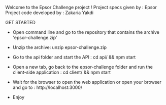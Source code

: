 Welcome to the Epsor Challenge project !
Project specs given by : Epsor
Project code developed by : Zakaria Yakdi

GET STARTED

* Open command line and go to the repository that contains the archive 'epsor-challenge.zip'

* Unzip the archive: unzip epsor-challenge.zip

* Go to the api folder and start the API : cd api/ && npm start

* Open a new tab, go back to the epsor-challenge folder and run the client-side application : cd client/ && npm start

* Wait for the browser to open the web application or open your browser and go to : http://localhost:3000/

* Enjoy
